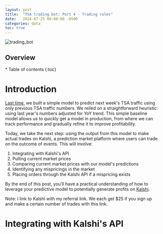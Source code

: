 ```yaml
---
layout: post
title:  "TSA trading bot: Part 4 - Trading rules"
date:   2024-07-25 00:00:00 -0500
categories: data
toc: true
---
```


![trading_bot](/assets/tsa_trading_bot/baseline_model_title_image.png)

<h2> Overview </h2>
* Table of contents
{:toc}

# Introduction
[Last time](https://ferraijv.github.io/posts/data/2024/07/05/tsa-exploratory-analysis.html), we built a simple model to 
predict next week's TSA traffic using only previous TSA traffic numbers. We relied on a straightforward heuristic: using 
last year's numbers adjusted for YoY trend. This simple baseline model allows us to quickly get a model in production, 
from where we can track performance and gradually refine it to improve profitability.

Today, we take the next step: using the output from this model to make actual trades on Kalshi, a prediction market 
platform where users can trade on the outcome of events. This will involve:

1. Integrating with Kalshi's API
2. Pulling current market prices
3. Comparing current market prices with our model's predictions
4. Identifying any mispricings in the market
5. Placing orders through the Kalshi API if a mispricing exists

By the end of this post, you’ll have a practical understanding of how to leverage your predictive model to potentially 
generate profits on [Kalshi](kalshi.com/sign-up/?referral=c9d2b0f1-b339-4878-b61c-65c4e7002b51).

Note: I link to Kalshi with my referral link. We each get $25 if you sign up and make a certain number of trades with
this link.

# Integrating with Kalshi's API



